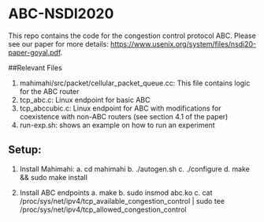 # ABC-NSDI2020
This repo contains the code for the congestion control protocol ABC. Please see our paper for more details: https://www.usenix.org/system/files/nsdi20-paper-goyal.pdf.

##Relevant Files
1. mahimahi/src/packet/cellular_packet_queue.cc: This file contains logic for the ABC router
2. tcp_abc.c: Linux endpoint for basic ABC
3. tcp_abccubic.c: Linux endpoint for ABC with modifications for coexistence with non-ABC routers (see section 4.1 of the paper)
4. run-exp.sh: shows an example on how to run an experiment

## Setup:
1. Install Mahimahi: 
a. cd mahimahi
b. ./autogen.sh
c. ./configure
d. make && sudo make install

2. Install ABC endpoints
a. make
b. sudo insmod abc.ko
c. cat /proc/sys/net/ipv4/tcp_available_congestion_control | sudo tee /proc/sys/net/ipv4/tcp_allowed_congestion_control

